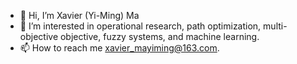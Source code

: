 - 👋 Hi, I’m Xavier (Yi-Ming) Ma
- 👀 I’m interested in operational research, path optimization, multi-objective objective, fuzzy systems, and machine learning.
- 📫 How to reach me xavier_mayiming@163.com.

